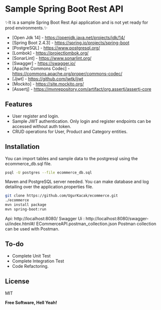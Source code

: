 # Sample Spring Boot Rest API

✨It is a sample Spring Boot Rest Api application and is not yet ready for prod environments.✨

- [Open Jdk 14] - https://openjdk.java.net/projects/jdk/14/
- [Spring Boot 2.4.3] - https://spring.io/projects/spring-boot
- [PostgreSQL] - https://www.postgresql.org/
- [Lombok] - https://projectlombok.org/
- [SonarLint] - https://www.sonarlint.org/
- [Swagger] - https://swagger.io/
- [Apache Commons Codec] - https://commons.apache.org/proper/commons-codec/
- [Jjwt] - https://github.com/jwtk/jjwt
- [Mockito] - https://site.mockito.org/
- [Assertj] - https://mvnrepository.com/artifact/org.assertj/assertj-core

## Features

- User register and login.
- Sample JWT authentication. Only login and register endpoints can be accessed without auth token.
- CRUD operations for User, Product and Category entities.

## Installation
You can import tables and sample data to the postgresql using the ecommerce_db.sql file.

```sh
psql -U postgres --file ecommerce_db.sql
```

Maven and PostgreSQL server needed.
You can make database and log detailing over the application.properties file.
```sh
git clone https://github.com/UgurKacak/ecommerce.git
./ecommerce
mvn install package
mvn spring-boot:run
```
Api: http://localhost:8080/
Swagger Ui : http://localhost:8080/swagger-ui/index.html#/
ECommerceAPI.postman_collection.json Postman collection can be used with Postman.
## To-do
- Complete Unit Test
- Complete Integration Test
- Code Refactoring.
## License

MIT

**Free Software, Hell Yeah!**